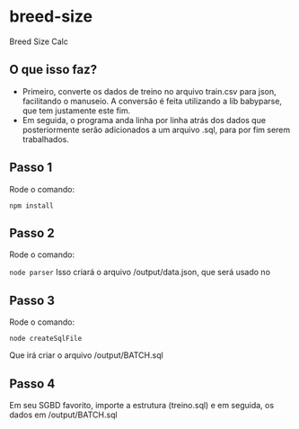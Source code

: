 # breed-size
Breed Size Calc

## O que isso faz?

- Primeiro, converte os dados de treino no arquivo train.csv para json, facilitando o manuseio. A conversão é feita utilizando a lib babyparse, que tem justamente este fim.
- Em seguida, o programa anda linha por linha atrás dos dados que posteriormente serão adicionados a um arquivo .sql, para por fim serem trabalhados.

## Passo 1 

Rode o comando: 

`npm install`

## Passo 2

Rode o comando: 

`node parser`
Isso criará o arquivo /output/data.json, que será usado no

## Passo 3

Rode o comando:

`node createSqlFile`

Que irá criar o arquivo /output/BATCH.sql

## Passo 4

Em seu SGBD favorito, importe a estrutura (treino.sql) e em seguida, os dados em /output/BATCH.sql